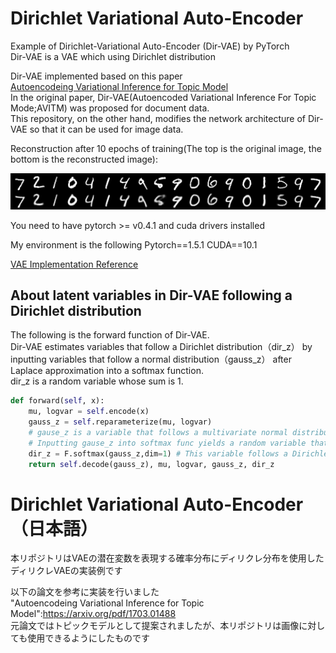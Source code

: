 # Dirichlet Variational Auto-Encoder
Example of Dirichlet-Variational Auto-Encoder (Dir-VAE) by PyTorch  
Dir-VAE is a VAE which using Dirichlet distribution  

Dir-VAE implemented based on this paper  
[Autoencodeing Variational Inference for Topic Model](https://arxiv.org/pdf/1703.01488)  
In the original paper, Dir-VAE(Autoencoded Variational Inference For Topic Mode;AVITM) was proposed for document data.   
This repository, on the other hand, modifies the network architecture of Dir-VAE so that it can be used for image data.  

Reconstruction after 10 epochs of training(The top is the original image, the bottom is the reconstructed image):
<div>
	<img src='/image/recon_9.png'>
</div>

You need to have pytorch >= v0.4.1 and cuda drivers installed

My environment is the following
Pytorch==1.5.1
CUDA==10.1  

[VAE Implementation Reference](https://github.com/pytorch/examples/blob/main/vae/main.py)  

## About latent variables in Dir-VAE following a Dirichlet distribution  
The following is the forward function of Dir-VAE.  
Dir-VAE estimates variables that follow a Dirichlet distribution（dir_z） by inputting variables that follow a normal distribution（gauss_z） after Laplace approximation into a softmax function.  
dir_z is a random variable whose sum is 1.
```python:dir_vae.py
def forward(self, x):
    mu, logvar = self.encode(x)
    gauss_z = self.reparameterize(mu, logvar) 
    # gause_z is a variable that follows a multivariate normal distribution
    # Inputting gause_z into softmax func yields a random variable that follows a Dirichlet distribution (Softmax func are used in decoder)
    dir_z = F.softmax(gauss_z,dim=1) # This variable follows a Dirichlet distribution
    return self.decode(gauss_z), mu, logvar, gauss_z, dir_z
```

# Dirichlet Variational Auto-Encoder（日本語）
本リポジトリはVAEの潜在変数を表現する確率分布にディリクレ分布を使用したディリクレVAEの実装例です  

以下の論文を参考に実装を行いました  
"Autoencodeing Variational Inference for Topic Model":https://arxiv.org/pdf/1703.01488  
元論文ではトピックモデルとして提案されましたが、本リポジトリは画像に対しても使用できるようにしたものです
